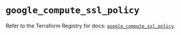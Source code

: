 # `google_compute_ssl_policy`

Refer to the Terraform Registry for docs: [`google_compute_ssl_policy`](https://registry.terraform.io/providers/hashicorp/google/6.45.0/docs/resources/compute_ssl_policy).
